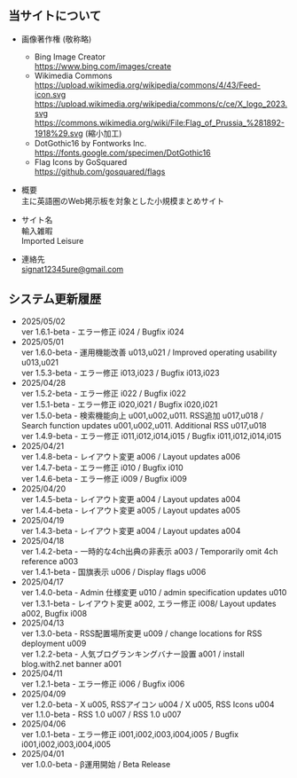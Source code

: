 
## 当サイトについて


- 画像著作権 (敬称略)  
  - Bing Image Creator  
    https://www.bing.com/images/create
  - Wikimedia Commons  
    https://upload.wikimedia.org/wikipedia/commons/4/43/Feed-icon.svg  
    https://upload.wikimedia.org/wikipedia/commons/c/ce/X_logo_2023.svg  
    https://commons.wikimedia.org/wiki/File:Flag_of_Prussia_%281892-1918%29.svg  (縮小加工)  
  - DotGothic16 by Fontworks Inc.  
    https://fonts.google.com/specimen/DotGothic16
  - Flag Icons by GoSquared  
    https://github.com/gosquared/flags  


- 概要  
  主に英語圏のWeb掲示板を対象とした小規模まとめサイト
 

- サイト名  
  輸入雑暇  
  Imported Leisure  


- 連絡先  
  signat12345ure@gmail.com  


## システム更新履歴

- 2025/05/02  
  ver 1.6.1-beta - エラー修正 i024 / Bugfix i024   
- 2025/05/01  
  ver 1.6.0-beta - 運用機能改善 u013,u021 / Improved operating usability u013,u021  
  ver 1.5.3-beta - エラー修正 i013,i023 / Bugfix i013,i023  
- 2025/04/28  
  ver 1.5.2-beta - エラー修正 i022 / Bugfix i022  
  ver 1.5.1-beta - エラー修正 i020,i021 / Bugfix i020,i021  
  ver 1.5.0-beta - 検索機能向上 u001,u002,u011. RSS追加 u017,u018 / Search function updates u001,u002,u011. Additional RSS u017,u018  
  ver 1.4.9-beta - エラー修正 i011,i012,i014,i015 / Bugfix i011,i012,i014,i015  
- 2025/04/21  
  ver 1.4.8-beta - レイアウト変更 a006 / Layout updates a006  
  ver 1.4.7-beta - エラー修正 i010 / Bugfix i010  
  ver 1.4.6-beta - エラー修正 i009 / Bugfix i009  
- 2025/04/20  
  ver 1.4.5-beta - レイアウト変更 a004 / Layout updates a004  
  ver 1.4.4-beta - レイアウト変更 a005 / Layout updates a005  
- 2025/04/19  
  ver 1.4.3-beta - レイアウト変更 a004 / Layout updates a004  
- 2025/04/18  
  ver 1.4.2-beta - 一時的な4ch出典の非表示 a003 / Temporarily omit 4ch reference a003  
  ver 1.4.1-beta - 国旗表示 u006 / Display flags u006  
- 2025/04/17  
  ver 1.4.0-beta - Admin 仕様変更 u010 / admin specification updates u010  
  ver 1.3.1-beta - レイアウト変更 a002, エラー修正 i008/ Layout updates a002, Bugfix i008  
- 2025/04/13  
  ver 1.3.0-beta - RSS配置場所変更 u009 / change locations for RSS deployment u009  
  ver 1.2.2-beta - 人気ブログランキングバナー設置 a001 / install blog.with2.net banner a001  
- 2025/04/11  
  ver 1.2.1-beta - エラー修正 i006 / Bugfix i006  
- 2025/04/09  
  ver 1.2.0-beta - X u005, RSSアイコン u004 / X u005, RSS Icons u004  
  ver 1.1.0-beta - RSS 1.0 u007 / RSS 1.0 u007
- 2025/04/06  
  ver 1.0.1-beta - エラー修正 i001,i002,i003,i004,i005 / Bugfix i001,i002,i003,i004,i005
- 2025/04/01  
  ver 1.0.0-beta - β運用開始 / Beta Release
